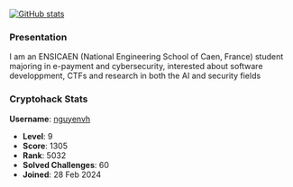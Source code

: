 [![GitHub stats](https://github-readme-stats.vercel.app/api?username=hocnguyen12&theme=tokyonight)](https://github.com/hocnguyen12/github-readme-stats)

### Presentation

I am an ENSICAEN (National Engineering School of Caen, France) student majoring in e-payment and cybersecurity, interested about software developpment, CTFs and research in both the AI and security fields

<!---
- 👋 Hi, I’m @hocnguyen12
- 👀 I’m interested in ...
- 🌱 I’m currently learning ...
- 💞️ I’m looking to collaborate on ...
- 📫 How to reach me ...
- 😄 Pronouns: ...
- ⚡ Fun fact: ...
--->
<!---
hocnguyen12/hocnguyen12 is a ✨ special ✨ repository because its `README.md` (this file) appears on your GitHub profile.
You can click the Preview link to take a look at your changes.
--->
### Cryptohack Stats

**Username**: [nguyenvh](https://cryptohack.org/user/nguyenvh/)
- **Level**: 9
- **Score**: 1305
- **Rank**: 5032
- **Solved Challenges**: 60
- **Joined**: 28 Feb 2024
